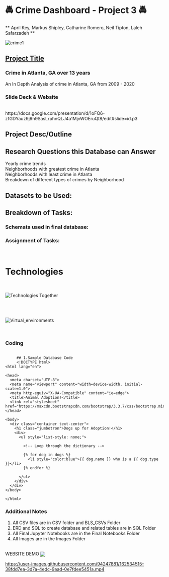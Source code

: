 
# :oncoming_police_car:  Crime Dashboard - Project 3 :oncoming_police_car: 

** April Key, Markus Shipley, Catharine Romero, Neil Tipton, Laleh Safarzadeh **
<br>


![crime1](https://user-images.githubusercontent.com/94247881/162579152-0b81907b-a88f-4379-bbab-07d6a48a5346.jpg)
<br>
## <ins>Project Title</ins> 

### Crime in Atlanta, GA over 13 years
An In Depth Analysis of crime in Atlanta, GA from 2009 - 2020

### Slide Deck & Website
<br>
https://docs.google.com/presentation/d/1oFQ6-zfGDYauz9j9h9SasLrphnQLJ4a1MjnWOEruQt8/edit#slide=id.p3

<br>

## Project Desc/Outline 


## Research Questions this Database can Answer 
Yearly crime trends
<br>
Neighborhoods with greatest crime in Atlanta
<br>
Neighborhoods with least crime in Atlanta
<br>
Breakdown of different types of crimes by Neighborhood
<br>    

## Datasets to be Used: 


## Breakdown of Tasks: 



### Schemata used in final database: 


### Assignment of Tasks: 
<br>

# Technologies
<br>


![Technologies Together](https://user-images.githubusercontent.com/94247881/162582340-5f85c5ed-274c-41cb-b5f1-166a999af908.png)

<br>
<br>

![Virtual_environments](https://user-images.githubusercontent.com/94247881/162849044-d357c3b1-fde2-429c-aaaf-df5120206037.png)


<br>

### Coding ###
```

     ## 1.Sample Database Code
     <!DOCTYPE html>
<html lang="en">

<head>
  <meta charset="UTF-8">
  <meta name="viewport" content="width=device-width, initial-scale=1.0">
  <meta http-equiv="X-UA-Compatible" content="ie=edge">
  <title>Animal Adoption!</title>
  <link rel="stylesheet" href="https://maxcdn.bootstrapcdn.com/bootstrap/3.3.7/css/bootstrap.min.css">
</head>

<body>
  <div class="container text-center">
    <h1 class="jumbotron">Dogs up for Adoption!</h1>
    <div>
      <ul style="list-style: none;">

        <!-- Loop through the dictionary -->
        
        {% for dog in dogs %}
          <li style="color:blue">{{ dog.name }} who is a {{ dog.type }}</li>
        {% endfor %}

      </ul>
    </div>
  </div>
</body>

</html>
```

### Additional Notes
 1. All CSV files are in CSV folder and BLS_CSVs Folder
 2. ERD and SQL to create database and related tables are in SQL Folder
 3. All Final Jupyter Notebooks are in the Final Notebooks Folder
 4. All Images are in the Images Folder

<br>
WEBSITE DEMO
<img valign="middle" src="https://img.shields.io/badge/See Below Sample Website Demo-blue.svg">
<br>

https://user-images.githubusercontent.com/94247881/162534515-38fdd7ea-3d7a-4edc-9aad-0e7fdee5451a.mp4

